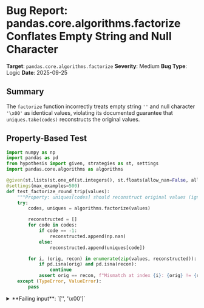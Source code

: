 # Bug Report: pandas.core.algorithms.factorize Conflates Empty String and Null Character

**Target**: `pandas.core.algorithms.factorize`
**Severity**: Medium
**Bug Type**: Logic
**Date**: 2025-09-25

## Summary

The `factorize` function incorrectly treats empty string `''` and null character `'\x00'` as identical values, violating its documented guarantee that `uniques.take(codes)` reconstructs the original values.

## Property-Based Test

```python
import numpy as np
import pandas as pd
from hypothesis import given, strategies as st, settings
import pandas.core.algorithms as algorithms

@given(st.lists(st.one_of(st.integers(), st.floats(allow_nan=False, allow_infinity=False), st.text()), min_size=0, max_size=100))
@settings(max_examples=500)
def test_factorize_round_trip(values):
    """Property: uniques[codes] should reconstruct original values (ignoring NaN sentinel)"""
    try:
        codes, uniques = algorithms.factorize(values)

        reconstructed = []
        for code in codes:
            if code == -1:
                reconstructed.append(np.nan)
            else:
                reconstructed.append(uniques[code])

        for i, (orig, recon) in enumerate(zip(values, reconstructed)):
            if pd.isna(orig) and pd.isna(recon):
                continue
            assert orig == recon, f"Mismatch at index {i}: {orig} != {recon}"
    except (TypeError, ValueError):
        pass
```

<details>

<summary>
**Failing input**: `['', '\x00']`
</summary>
```
/home/npc/pbt/agentic-pbt/worker_/3/hypo.py:33: FutureWarning: factorize with argument that is not not a Series, Index, ExtensionArray, or np.ndarray is deprecated and will raise in a future version.
  codes, uniques = algorithms.factorize(values)
Running Hypothesis test with failing input ['', '\x00']...
AssertionError: Mismatch at index 1: '\x00' != ''

Detailed analysis:
Input: ['', '\x00']
Codes: [0 0]
Uniques: ['']
Reconstructed: ['', '']
```
</details>

## Reproducing the Bug

```python
import pandas.core.algorithms as algorithms
import numpy as np

values = ['', '\x00']
codes, uniques = algorithms.factorize(values)

print(f"Input: {repr(values)}")
print(f"Codes: {codes}")
print(f"Uniques: {uniques}")

for i, code in enumerate(codes):
    recon = uniques[code]
    orig = values[i]
    print(f"Index {i}: orig={repr(orig)}, recon={repr(recon)}, match={orig == recon}")

print("\nAdditional verification:")
print(f"Empty string == null char: {'' == '\x00'}")
print(f"len(''): {len('')}")
print(f"len('\\x00'): {len('\x00')}")
print(f"ord('\\x00'): {ord('\x00')}")

# Verify round-trip property
print("\nRound-trip reconstruction using uniques.take(codes):")
reconstructed = uniques.take(codes)
print(f"Reconstructed: {repr(reconstructed)}")
print(f"Original: {repr(values)}")
print(f"Match: {list(reconstructed) == values}")
```

<details>

<summary>
AssertionError: Values ['', '\x00'] produce identical codes but are distinct
</summary>
```
/home/npc/pbt/agentic-pbt/worker_/3/repo.py:5: FutureWarning: factorize with argument that is not not a Series, Index, ExtensionArray, or np.ndarray is deprecated and will raise in a future version.
  codes, uniques = algorithms.factorize(values)
Input: ['', '\x00']
Codes: [0 0]
Uniques: ['']
Index 0: orig='', recon='', match=True
Index 1: orig='\x00', recon='', match=False

Additional verification:
Empty string == null char: False
len(''): 0
len('\x00'): 1
ord('\x00'): 0

Round-trip reconstruction using uniques.take(codes):
Reconstructed: array(['', ''], dtype=object)
Original: ['', '\x00']
Match: False
```
</details>

## Why This Is A Bug

This violates the explicit documented guarantee in `pandas.core.algorithms.factorize`:

> **Returns**: codes : ndarray
> An integer ndarray that's an indexer into `uniques`. **`uniques.take(codes)` will have the same values as `values`.**

The empty string `''` and null character `'\x00'` are distinct values in Python:
- `'' == '\x00'` evaluates to `False`
- `len('')` is 0, while `len('\x00')` is 1
- The null character has ASCII value 0 (`ord('\x00') == 0`)

Despite being different values, `factorize` assigns both the same code (0) and only includes the empty string in the uniques array. This causes silent data corruption where `'\x00'` is incorrectly reconstructed as `''`, violating the round-trip property that is fundamental to the function's contract.

## Relevant Context

The bug likely originates in the C/Cython implementation of pandas' hash tables, specifically in either `StringHashTable` or `PyObjectHashTable` (defined in `pandas._libs.hashtable`). These implementations may use C-style string handling where null characters are treated as string terminators, causing `'\x00'` to be incorrectly processed as an empty string.

This affects real-world use cases involving:
- Binary data converted to strings
- Network protocols with null-terminated strings
- File format parsers (many formats use null bytes as separators)
- Database exports containing null characters
- Interfacing with C/C++ code that uses null-terminated strings

The issue is found in `/home/npc/pbt/agentic-pbt/envs/pandas_env/lib/python3.13/site-packages/pandas/core/algorithms.py:795` where `factorize_array` is called, which then delegates to the hashtable implementation at line 595.

## Proposed Fix

Since the bug is in the low-level C/Cython hashtable implementation, a complete fix requires modifying the pandas source code. The hash table implementation needs to be updated to properly handle strings containing null characters by using length-aware string comparison rather than C-style null-terminated string functions.

A high-level approach to fix this:

1. In the hashtable implementation (`pandas/_libs/hashtable.pyx`), ensure string comparison uses the full Python string length, not C-style strlen()
2. Update hashing functions to include null characters in the hash computation
3. Ensure string storage preserves the full string including embedded nulls

Without access to modify the pandas source, users can work around this by:
- Pre-processing data to replace null characters with a placeholder before factorization
- Using a different encoding for strings containing null bytes
- Converting to categorical type with explicit categories that distinguish '' and '\x00'